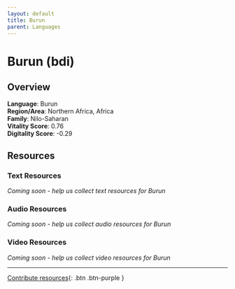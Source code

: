 ```yaml
---
layout: default
title: Burun
parent: Languages
---
```


# Burun (bdi)

## Overview

**Language**: Burun  
**Region/Area**: Northern Africa, Africa  
**Family**: Nilo-Saharan  
**Vitality Score**: 0.76  
**Digitality Score**: -0.29  

## Resources

### Text Resources
*Coming soon - help us collect text resources for Burun*

### Audio Resources
*Coming soon - help us collect audio resources for Burun*

### Video Resources
*Coming soon - help us collect video resources for Burun*

---

[Contribute resources](https://fairtrain.github.io/){: .btn .btn-purple }
